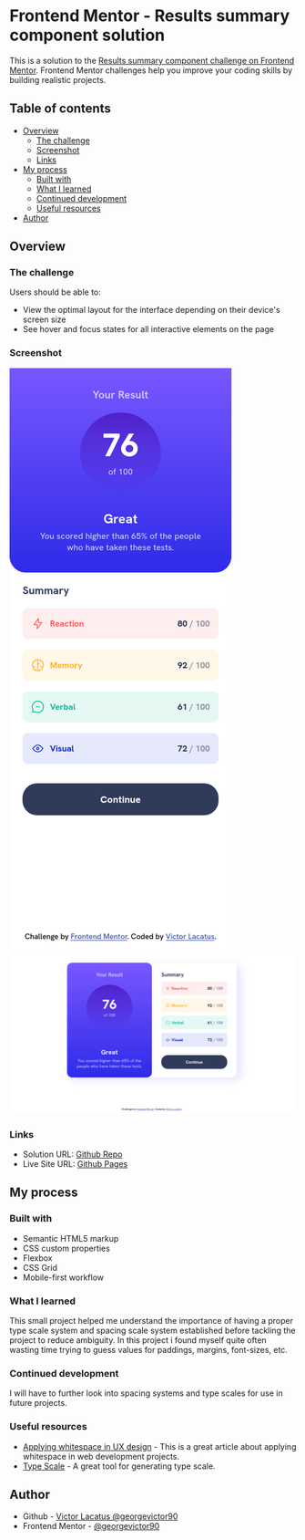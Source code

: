 # Frontend Mentor - Results summary component solution

This is a solution to the [Results summary component challenge on Frontend Mentor](https://www.frontendmentor.io/challenges/results-summary-component-CE_K6s0maV). Frontend Mentor challenges help you improve your coding skills by building realistic projects.

## Table of contents

- [Overview](#overview)
  - [The challenge](#the-challenge)
  - [Screenshot](#screenshot)
  - [Links](#links)
- [My process](#my-process)
  - [Built with](#built-with)
  - [What I learned](#what-i-learned)
  - [Continued development](#continued-development)
  - [Useful resources](#useful-resources)
- [Author](#author)

## Overview

### The challenge

Users should be able to:

- View the optimal layout for the interface depending on their device's screen size
- See hover and focus states for all interactive elements on the page

### Screenshot

![mobile](/assets/images/screenshots/mobile.png)
![desktop](/assets/images/screenshots/desktop.png)

### Links

- Solution URL: [Github Repo](https://github.com/georgevictor90/results-summary-component)
- Live Site URL: [Github Pages](https://georgevictor90.github.io/results-summary-component/)

## My process

### Built with

- Semantic HTML5 markup
- CSS custom properties
- Flexbox
- CSS Grid
- Mobile-first workflow

### What I learned

This small project helped me understand the importance of having a proper type scale system and spacing scale system established before tackling the project to reduce ambiguity. In this project i found myself quite often wasting time trying to guess values for paddings, margins, font-sizes, etc.

### Continued development

I will have to further look into spacing systems and type scales for use in future projects.

### Useful resources

- [Applying whitespace in UX design](https://uxdesign.cc/whitespace-in-ui-design-44e332c8e4a) - This is a great article about applying whitespace in web development projects.
- [Type Scale](https://typescale.com/) - A great tool for generating type scale.

## Author

- Github - [Victor Lacatus @georgevictor90](https://github.com/georgevictor90)
- Frontend Mentor - [@georgevictor90](https://www.frontendmentor.io/profile/georgevictor90)
